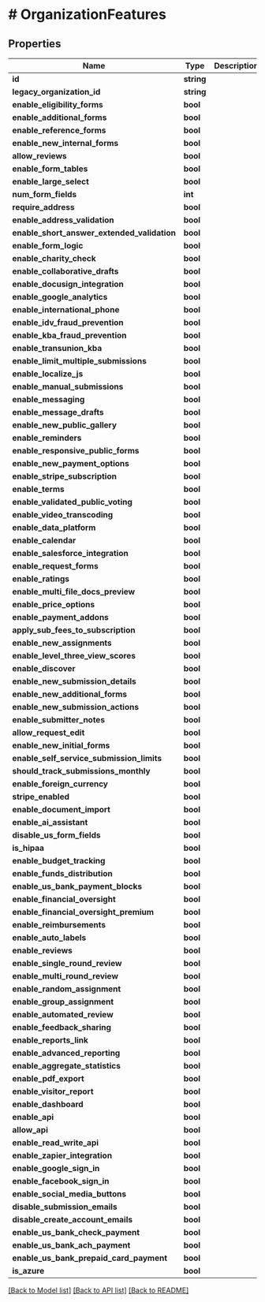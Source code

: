 # # OrganizationFeatures

## Properties

Name | Type | Description | Notes
------------ | ------------- | ------------- | -------------
**id** | **string** |  | [optional]
**legacy_organization_id** | **string** |  | [optional]
**enable_eligibility_forms** | **bool** |  | [optional]
**enable_additional_forms** | **bool** |  | [optional]
**enable_reference_forms** | **bool** |  | [optional]
**enable_new_internal_forms** | **bool** |  | [optional]
**allow_reviews** | **bool** |  | [optional]
**enable_form_tables** | **bool** |  | [optional]
**enable_large_select** | **bool** |  | [optional]
**num_form_fields** | **int** |  | [optional]
**require_address** | **bool** |  | [optional]
**enable_address_validation** | **bool** |  | [optional]
**enable_short_answer_extended_validation** | **bool** |  | [optional]
**enable_form_logic** | **bool** |  | [optional]
**enable_charity_check** | **bool** |  | [optional]
**enable_collaborative_drafts** | **bool** |  | [optional]
**enable_docusign_integration** | **bool** |  | [optional]
**enable_google_analytics** | **bool** |  | [optional]
**enable_international_phone** | **bool** |  | [optional]
**enable_idv_fraud_prevention** | **bool** |  | [optional]
**enable_kba_fraud_prevention** | **bool** |  | [optional]
**enable_transunion_kba** | **bool** |  | [optional]
**enable_limit_multiple_submissions** | **bool** |  | [optional]
**enable_localize_js** | **bool** |  | [optional]
**enable_manual_submissions** | **bool** |  | [optional]
**enable_messaging** | **bool** |  | [optional]
**enable_message_drafts** | **bool** |  | [optional]
**enable_new_public_gallery** | **bool** |  | [optional]
**enable_reminders** | **bool** |  | [optional]
**enable_responsive_public_forms** | **bool** |  | [optional]
**enable_new_payment_options** | **bool** |  | [optional]
**enable_stripe_subscription** | **bool** |  | [optional]
**enable_terms** | **bool** |  | [optional]
**enable_validated_public_voting** | **bool** |  | [optional]
**enable_video_transcoding** | **bool** |  | [optional]
**enable_data_platform** | **bool** |  | [optional]
**enable_calendar** | **bool** |  | [optional]
**enable_salesforce_integration** | **bool** |  | [optional]
**enable_request_forms** | **bool** |  | [optional]
**enable_ratings** | **bool** |  | [optional]
**enable_multi_file_docs_preview** | **bool** |  | [optional]
**enable_price_options** | **bool** |  | [optional]
**enable_payment_addons** | **bool** |  | [optional]
**apply_sub_fees_to_subscription** | **bool** |  | [optional]
**enable_new_assignments** | **bool** |  | [optional]
**enable_level_three_view_scores** | **bool** |  | [optional]
**enable_discover** | **bool** |  | [optional]
**enable_new_submission_details** | **bool** |  | [optional]
**enable_new_additional_forms** | **bool** |  | [optional]
**enable_new_submission_actions** | **bool** |  | [optional]
**enable_submitter_notes** | **bool** |  | [optional]
**allow_request_edit** | **bool** |  | [optional]
**enable_new_initial_forms** | **bool** |  | [optional]
**enable_self_service_submission_limits** | **bool** |  | [optional]
**should_track_submissions_monthly** | **bool** |  | [optional]
**enable_foreign_currency** | **bool** |  | [optional]
**stripe_enabled** | **bool** |  | [optional]
**enable_document_import** | **bool** |  | [optional]
**enable_ai_assistant** | **bool** |  | [optional]
**disable_us_form_fields** | **bool** |  | [optional]
**is_hipaa** | **bool** |  | [optional]
**enable_budget_tracking** | **bool** |  | [optional]
**enable_funds_distribution** | **bool** |  | [optional]
**enable_us_bank_payment_blocks** | **bool** |  | [optional]
**enable_financial_oversight** | **bool** |  | [optional]
**enable_financial_oversight_premium** | **bool** |  | [optional]
**enable_reimbursements** | **bool** |  | [optional]
**enable_auto_labels** | **bool** |  | [optional]
**enable_reviews** | **bool** |  | [optional]
**enable_single_round_review** | **bool** |  | [optional]
**enable_multi_round_review** | **bool** |  | [optional]
**enable_random_assignment** | **bool** |  | [optional]
**enable_group_assignment** | **bool** |  | [optional]
**enable_automated_review** | **bool** |  | [optional]
**enable_feedback_sharing** | **bool** |  | [optional]
**enable_reports_link** | **bool** |  | [optional]
**enable_advanced_reporting** | **bool** |  | [optional]
**enable_aggregate_statistics** | **bool** |  | [optional]
**enable_pdf_export** | **bool** |  | [optional]
**enable_visitor_report** | **bool** |  | [optional]
**enable_dashboard** | **bool** |  | [optional]
**enable_api** | **bool** |  | [optional]
**allow_api** | **bool** |  | [optional]
**enable_read_write_api** | **bool** |  | [optional]
**enable_zapier_integration** | **bool** |  | [optional]
**enable_google_sign_in** | **bool** |  | [optional]
**enable_facebook_sign_in** | **bool** |  | [optional]
**enable_social_media_buttons** | **bool** |  | [optional]
**disable_submission_emails** | **bool** |  | [optional]
**disable_create_account_emails** | **bool** |  | [optional]
**enable_us_bank_check_payment** | **bool** |  | [optional]
**enable_us_bank_ach_payment** | **bool** |  | [optional]
**enable_us_bank_prepaid_card_payment** | **bool** |  | [optional]
**is_azure** | **bool** |  | [optional]

[[Back to Model list]](../../README.md#models) [[Back to API list]](../../README.md#endpoints) [[Back to README]](../../README.md)

